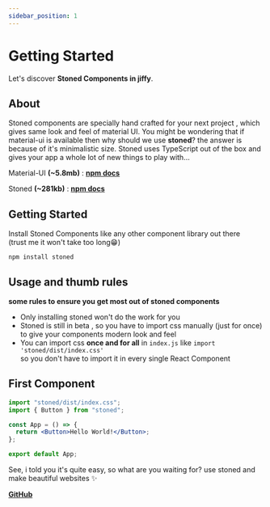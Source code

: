 ```yaml
---
sidebar_position: 1
---
```


# Getting Started

Let's discover **Stoned Components in jiffy**.

## About

Stoned components are specially hand crafted for your next project , which gives same look and feel of material UI. You might be wondering that if material-ui is available then why should we use **stoned**? the answer is because of it's minimalistic size. Stoned uses TypeScript out of the box and gives your app a whole lot of new things to play with...

Material-UI **(~5.8mb)** : **[npm docs](https://www.npmjs.com/package/@material-ui/core)**

Stoned **(~281kb)** : **[npm docs](https://www.npmjs.com/package/stoned)**

## Getting Started

Install Stoned Components like any other component library out there<br/>
(trust me it won't take too long😁)

```shell
npm install stoned
```

## Usage and thumb rules

**some rules to ensure you get most out of stoned components**

- Only installing stoned won't do the work for you
- Stoned is still in beta , so you have to import css manually (just for once) to give your components modern look and feel
- You can import css **once and for all** in `index.js` like `import 'stoned/dist/index.css'` <br/> so you don't have to import it in every single React Component

## First Component

```jsx
import "stoned/dist/index.css";
import { Button } from "stoned";

const App = () => {
  return <Button>Hello World!</Button>;
};

export default App;
```

See, i told you it's quite easy, so what are you waiting for? use stoned and make beautiful websites ✨

**[GitHub](https://github.com/whoadarshpandya/stoned)**
